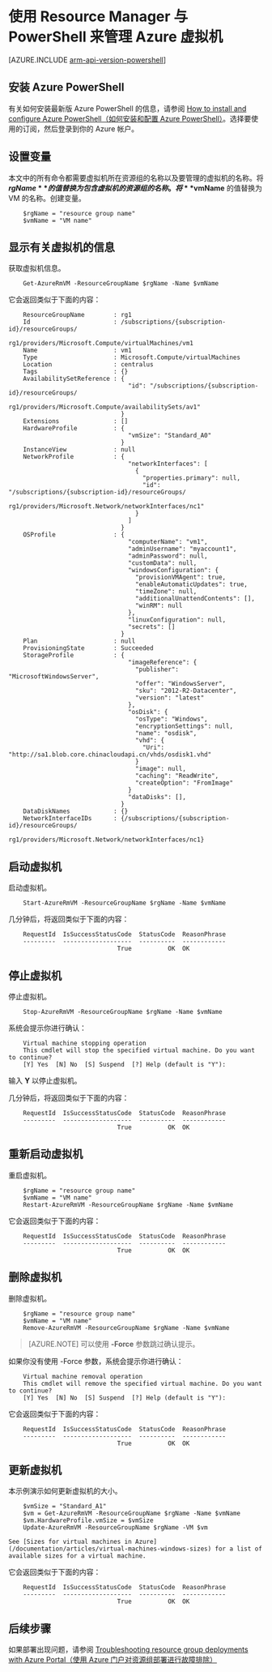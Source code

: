 <!-- ARM: tested -->

<properties
	pageTitle="使用 Resource Manager 和 PowerShell 管理 VM | Azure"
	description="使用 Azure Resource Manager 与 PowerShell 来管理虚拟机。"
	services="virtual-machines-windows"
	documentationCenter=""
	authors="davidmu1"
	manager="timlt"
	editor=""
	tags="azure-resource-manager"/>

<tags
	ms.service="virtual-machines-windows"
	ms.date="04/18/2016"
	wacn.date="06/20/2016"/>

# 使用 Resource Manager 与 PowerShell 来管理 Azure 虚拟机

[AZURE.INCLUDE [arm-api-version-powershell](../includes/arm-api-version-powershell.md)]

## 安装 Azure PowerShell
 
有关如何安装最新版 Azure PowerShell 的信息，请参阅 [How to install and configure Azure PowerShell（如何安装和配置 Azure PowerShell）](/documentation/articles/powershell-install-configure)。选择要使用的订阅，然后登录到你的 Azure 帐户。

## 设置变量

本文中的所有命令都需要虚拟机所在资源组的名称以及要管理的虚拟机的名称。将 **$rgName** 的值替换为包含虚拟机的资源组的名称。将 **$vmName** 的值替换为 VM 的名称。创建变量。

        $rgName = "resource group name"
        $vmName = "VM name"

## 显示有关虚拟机的信息

获取虚拟机信息。
  
        Get-AzureRmVM -ResourceGroupName $rgName -Name $vmName

它会返回类似于下面的内容：

        ResourceGroupName        : rg1
        Id                       : /subscriptions/{subscription-id}/resourceGroups/
                                    rg1/providers/Microsoft.Compute/virtualMachines/vm1
        Name                     : vm1
        Type                     : Microsoft.Compute/virtualMachines
        Location                 : centralus
        Tags                     : {}
        AvailabilitySetReference : {
                                     "id": "/subscriptions/{subscription-id}/resourceGroups/
                                       rg1/providers/Microsoft.Compute/availabilitySets/av1"
                                   }
        Extensions               : []
        HardwareProfile          : {
                                     "vmSize": "Standard_A0"
                                   }
        InstanceView             : null
        NetworkProfile           : {
                                     "networkInterfaces": [
                                       {
                                         "properties.primary": null,
                                         "id": "/subscriptions/{subscription-id}/resourceGroups/
                                           rg1/providers/Microsoft.Network/networkInterfaces/nc1"
                                       }
                                     ]
                                   }
        OSProfile                : {
                                     "computerName": "vm1",
                                     "adminUsername": "myaccount1",
                                     "adminPassword": null,
                                     "customData": null,
                                     "windowsConfiguration": {
                                       "provisionVMAgent": true,
                                       "enableAutomaticUpdates": true,
                                       "timeZone": null,
                                       "additionalUnattendContents": [],
                                       "winRM": null
                                     },
                                     "linuxConfiguration": null,
                                     "secrets": []
                                   }
        Plan                     : null
        ProvisioningState        : Succeeded
        StorageProfile           : {
                                     "imageReference": {
                                       "publisher": "MicrosoftWindowsServer",
                                       "offer": "WindowsServer",
                                       "sku": "2012-R2-Datacenter",
                                       "version": "latest"
                                     },
                                     "osDisk": {
                                       "osType": "Windows",
                                       "encryptionSettings": null,
                                       "name": "osdisk",
                                       "vhd": {
                                         "Uri": "http://sa1.blob.core.chinacloudapi.cn/vhds/osdisk1.vhd"
                                       }
                                       "image": null,
                                       "caching": "ReadWrite",
                                       "createOption": "FromImage"
                                     }
                                     "dataDisks": [],
                                   }
        DataDiskNames            : {}
        NetworkInterfaceIDs      : {/subscriptions/{subscription-id}/resourceGroups/
                                     rg1/providers/Microsoft.Network/networkInterfaces/nc1}

## 启动虚拟机

启动虚拟机。

        Start-AzureRmVM -ResourceGroupName $rgName -Name $vmName

几分钟后，将返回类似于下面的内容：

        RequestId  IsSuccessStatusCode  StatusCode  ReasonPhrase
        ---------  -------------------  ----------  ------------
                                  True          OK  OK

## 停止虚拟机

停止虚拟机。

	    Stop-AzureRmVM -ResourceGroupName $rgName -Name $vmName

系统会提示你进行确认：

        Virtual machine stopping operation
        This cmdlet will stop the specified virtual machine. Do you want to continue?
        [Y] Yes  [N] No  [S] Suspend  [?] Help (default is "Y"):
        
输入 **Y** 以停止虚拟机。

几分钟后，将返回类似于下面的内容：

        RequestId  IsSuccessStatusCode  StatusCode  ReasonPhrase
        ---------  -------------------  ----------  ------------
                                  True          OK  OK

## 重新启动虚拟机

重启虚拟机。

        $rgName = "resource group name"
        $vmName = "VM name"
        Restart-AzureRmVM -ResourceGroupName $rgName -Name $vmName

它会返回类似于下面的内容：

        RequestId  IsSuccessStatusCode  StatusCode  ReasonPhrase
        ---------  -------------------  ----------  ------------
                                  True          OK  OK

## 删除虚拟机

删除虚拟机。

        $rgName = "resource group name"
        $vmName = "VM name"
	    Remove-AzureRmVM -ResourceGroupName $rgName -Name $vmName

> [AZURE.NOTE] 可以使用 **-Force** 参数跳过确认提示。

如果你没有使用 -Force 参数，系统会提示你进行确认：

	    Virtual machine removal operation
	    This cmdlet will remove the specified virtual machine. Do you want to continue?
	    [Y] Yes  [N] No  [S] Suspend  [?] Help (default is "Y"):

它会返回类似于下面的内容：

        RequestId  IsSuccessStatusCode  StatusCode  ReasonPhrase
        ---------  -------------------  ----------  ------------
                                  True          OK  OK

## 更新虚拟机

本示例演示如何更新虚拟机的大小。
        
        $vmSize = "Standard_A1"
        $vm = Get-AzureRmVM -ResourceGroupName $rgName -Name $vmName
        $vm.HardwareProfile.vmSize = $vmSize
        Update-AzureRmVM -ResourceGroupName $rgName -VM $vm
    
    See [Sizes for virtual machines in Azure](/documentation/articles/virtual-machines-windows-sizes) for a list of available sizes for a virtual machine.

它会返回类似于下面的内容：

        RequestId  IsSuccessStatusCode  StatusCode  ReasonPhrase
        ---------  -------------------  ----------  ------------
                                  True          OK  OK

## 后续步骤

如果部署出现问题，请参阅 [Troubleshooting resource group deployments with Azure Portal（使用 Azure 门户对资源组部署进行故障排除）](/documentation/articles/resource-manager-troubleshoot-deployments-portal)

<!---HONumber=Mooncake_0613_2016-->